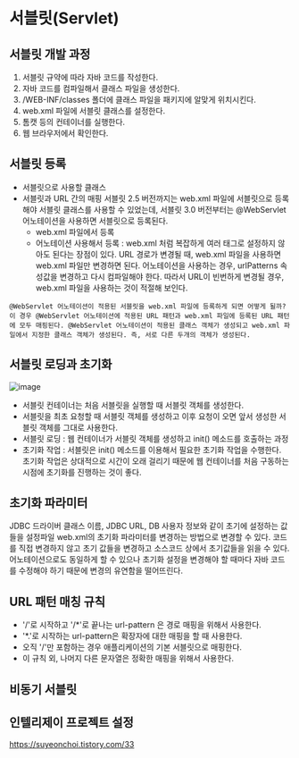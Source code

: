 # 서블릿(Servlet)

## 서블릿 개발 과정
1. 서블릿 규약에 따라 자바 코드를 작성한다.
2. 자바 코드를 컴파일해서 클래스 파일을 생성한다.
3. /WEB-INF/classes 폴더에 클래스 파일을 패키지에 알맞게 위치시킨다.
4. web.xml 파일에 서블릿 클래스를 설정한다.
5. 톰캣 등의 컨테이너를 실행한다.
6. 웹 브라우저에서 확인한다.

## 서블릿 등록
* 서블릿으로 사용할 클래스
* 서블릿과 URL 간의 매핑
    서블릿 2.5 버전까지는 web.xml 파일에 서블릿으로 등록해야 서블릿 클래스를 사용할 수 있었는데, 서블릿 3.0 버전부터는 @WebServlet 어노테이션을 사용하면 서블릿으로 등록된다.
    * web.xml 파일에서 등록
    * 어노테이션 사용해서 등록 : web.xml 처럼 복잡하게 여러 태그로 설정하지 않아도 된다는 장점이 있다.
    URL 경로가 변경될 때, web.xml 파일을 사용하면 web.xml 파일만 변경하면 된다. 어노테이션을 사용하는 경우, urlPatterns 속성값을 변경하고 다시 컴파일해야 한다. 따라서 URL이 빈번하게 변경될 경우, web.xml 파일을 사용하는 것이 적절해 보인다.
```
@WebServlet 어노테이션이 적용된 서블릿을 web.xml 파일에 등록하게 되면 어떻게 될까?
이 경우 @WebServlet 어노테이션에 적용된 URL 패턴과 web.xml 파일에 등록된 URL 패턴에 모두 매핑된다. @WebServlet 어노테이션이 적용된 클래스 객체가 생성되고 web.xml 파일에서 지정한 클래스 객체가 생성된다. 즉, 서로 다른 두개의 객체가 생성된다.
```

## 서블릿 로딩과 초기화
![image](https://github.com/kmularise/TIL/assets/106499310/9dd3b0b6-cb23-48b7-b91f-63ea1194c7f8)
* 서블릿 컨테이너는 처음 서블릿을 실행할 때 서블릿 객체를 생성한다.
* 서블릿을 최초 요청할 때 서블릿 객체를 생성하고 이후 요청이 오면 앞서 생성한 서블릿 객체를 그대로 사용한다.
* 서블릿 로딩 : 웹 컨테이너가 서블릿 객체를 생성하고 init() 메소드를 호출하는 과정
* 초기화 작업 : 서블릿은 init() 메소드를 이용해서 필요한 초기화 작업을 수행한다. 초기화 작업은 상대적으로 시간이 오래 걸리기 때문에 웹 컨테이너를 처음 구동하는 시점에 초기화를 진행하는 것이 좋다.

## 초기화 파라미터
JDBC 드라이버 클래스 이름, JDBC URL, DB 사용자 정보와 같이 초기에 설정하는 값들을 설정파일 web.xml의 초기화 파라미터를 변경하는 방법으로 변경할 수 있다. 코드를 직접 변경하지 않고 초기 값들을 변경하고 소스코드 상에서 초기값들을 읽을 수 있다. 어노테이션으로도 동일하게 할 수 있으나 초기화 설정을 변경해야 할 때마다 자바 코드를 수정해야 하기 때문에 변경의 유연함을 떨어뜨린다.

## URL 패턴 매칭 규칙
* '/'로 시작하고 '/*'로 끝나는 url-pattern 은 경로 매핑을 위해서 사용한다.
* '*.'로 시작하는 url-pattern은 확장자에 대한 매핑을 할 때 사용한다.
* 오직 '/'만 포함하는 경우 애플리케이션의 기본 서블릿으로 매핑한다.
* 이 규칙 외, 나머지 다른 문자열은 정확한 매핑을 위해서 사용한다.

## 비동기 서블릿 


## 인텔리제이 프로젝트 설정
https://suyeonchoi.tistory.com/33
